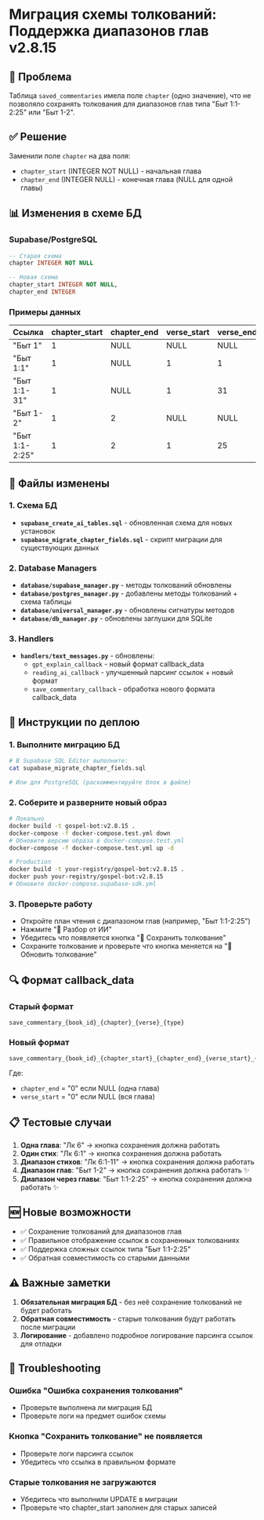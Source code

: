 # Миграция схемы толкований: Поддержка диапазонов глав v2.8.15

## 🎯 Проблема
Таблица `saved_commentaries` имела поле `chapter` (одно значение), что не позволяло сохранять толкования для диапазонов глав типа "Быт 1:1-2:25" или "Быт 1-2".

## ✅ Решение
Заменили поле `chapter` на два поля:
- `chapter_start` (INTEGER NOT NULL) - начальная глава
- `chapter_end` (INTEGER NULL) - конечная глава (NULL для одной главы)

## 📊 Изменения в схеме БД

### Supabase/PostgreSQL
```sql
-- Старая схема
chapter INTEGER NOT NULL

-- Новая схема  
chapter_start INTEGER NOT NULL,
chapter_end INTEGER
```

### Примеры данных
| Ссылка | chapter_start | chapter_end | verse_start | verse_end |
|--------|---------------|-------------|-------------|-----------|
| "Быт 1" | 1 | NULL | NULL | NULL |
| "Быт 1:1" | 1 | NULL | 1 | 1 |
| "Быт 1:1-31" | 1 | NULL | 1 | 31 |
| "Быт 1-2" | 1 | 2 | NULL | NULL |
| "Быт 1:1-2:25" | 1 | 2 | 1 | 25 |

## 🔧 Файлы изменены

### 1. Схема БД
- **`supabase_create_ai_tables.sql`** - обновленная схема для новых установок
- **`supabase_migrate_chapter_fields.sql`** - скрипт миграции для существующих данных

### 2. Database Managers
- **`database/supabase_manager.py`** - методы толкований обновлены
- **`database/postgres_manager.py`** - добавлены методы толкований + схема таблицы
- **`database/universal_manager.py`** - обновлены сигнатуры методов
- **`database/db_manager.py`** - обновлены заглушки для SQLite

### 3. Handlers
- **`handlers/text_messages.py`** - обновлены:
  - `gpt_explain_callback` - новый формат callback_data
  - `reading_ai_callback` - улучшенный парсинг ссылок + новый формат
  - `save_commentary_callback` - обработка нового формата callback_data

## 🚀 Инструкции по деплою

### 1. Выполните миграцию БД
```bash
# В Supabase SQL Editor выполните:
cat supabase_migrate_chapter_fields.sql

# Или для PostgreSQL (раскомментируйте блок в файле)
```

### 2. Соберите и разверните новый образ
```bash
# Локально
docker build -t gospel-bot:v2.8.15 .
docker-compose -f docker-compose.test.yml down
# Обновите версию образа в docker-compose.test.yml
docker-compose -f docker-compose.test.yml up -d

# Production
docker build -t your-registry/gospel-bot:v2.8.15 .
docker push your-registry/gospel-bot:v2.8.15
# Обновите docker-compose.supabase-sdk.yml
```

### 3. Проверьте работу
- Откройте план чтения с диапазоном глав (например, "Быт 1:1-2:25")
- Нажмите "🤖 Разбор от ИИ"
- Убедитесь что появляется кнопка "💾 Сохранить толкование"
- Сохраните толкование и проверьте что кнопка меняется на "🔄 Обновить толкование"

## 🔍 Формат callback_data

### Старый формат
```
save_commentary_{book_id}_{chapter}_{verse}_{type}
```

### Новый формат  
```
save_commentary_{book_id}_{chapter_start}_{chapter_end}_{verse_start}_{type}
```

Где:
- `chapter_end` = "0" если NULL (одна глава)
- `verse_start` = "0" если NULL (вся глава)

## 📋 Тестовые случаи

1. **Одна глава**: "Лк 6" → кнопка сохранения должна работать
2. **Один стих**: "Лк 6:1" → кнопка сохранения должна работать  
3. **Диапазон стихов**: "Лк 6:1-11" → кнопка сохранения должна работать
4. **Диапазон глав**: "Быт 1-2" → кнопка сохранения должна работать ✨
5. **Диапазон через главы**: "Быт 1:1-2:25" → кнопка сохранения должна работать ✨

## 🆕 Новые возможности

- ✅ Сохранение толкований для диапазонов глав
- ✅ Правильное отображение ссылок в сохраненных толкованиях  
- ✅ Поддержка сложных ссылок типа "Быт 1:1-2:25"
- ✅ Обратная совместимость со старыми данными

## ⚠️ Важные заметки

1. **Обязательная миграция БД** - без неё сохранение толкований не будет работать
2. **Обратная совместимость** - старые толкования будут работать после миграции
3. **Логирование** - добавлено подробное логирование парсинга ссылок для отладки

## 🔧 Troubleshooting

### Ошибка "Ошибка сохранения толкования"
- Проверьте выполнена ли миграция БД
- Проверьте логи на предмет ошибок схемы

### Кнопка "Сохранить толкование" не появляется
- Проверьте логи парсинга ссылок
- Убедитесь что ссылка в правильном формате

### Старые толкования не загружаются
- Убедитесь что выполнили UPDATE в миграции
- Проверьте что chapter_start заполнен для старых записей 